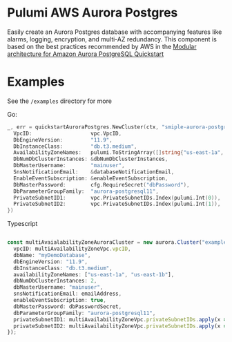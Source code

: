 # Pulumi AWS Aurora Postgres

Easily create an Aurora Postgres database with accompanying features like alarms, logging, encryption, and multi-AZ redundancy. This component is based on the best practices recommended by AWS in the [Modular architecture for Amazon Aurora PostgreSQL Quickstart](https://aws.amazon.com/quickstart/architecture/aurora-postgresql/)


# Examples

See the `/examples` directory for more

Go:
```go
_, err = quickstartAuroraPostgres.NewCluster(ctx, "smiple-aurora-postgres", &quickstartAuroraPostgres.ClusterArgs{
  VpcID:                   vpc.VpcID,
  DbEngineVersion:         "11.9",
  DbInstanceClass:         "db.t3.medium",
  AvailabilityZoneNames:   pulumi.ToStringArray([]string{"us-east-1a", "us-east-1b"}),
  DbNumDbClusterInstances: &dbNumDbClusterInstances,
  DbMasterUsername:        "mainuser",
  SnsNotificationEmail:    &databaseNotificationEmail,
  EnableEventSubscription: &enableEventSubscription,
  DbMasterPassword:        cfg.RequireSecret("dbPassword"),
  DbParameterGroupFamily:  "aurora-postgresql11",
  PrivateSubnetID1:        vpc.PrivateSubnetIDs.Index(pulumi.Int(0)),
  PrivateSubnetID2:        vpc.PrivateSubnetIDs.Index(pulumi.Int(1)),
})
```

Typescript
```typescript

const multiAvaialabilityZoneAuroraCluster = new aurora.Cluster("example-aurora-cluster", {
  vpcID: multiAvailabilityZoneVpc.vpcID,
  dbName: "myDemoDatabase",
  dbEngineVersion: "11.9",
  dbInstanceClass: "db.t3.medium",
  availabilityZoneNames: ["us-east-1a", "us-east-1b"],
  dbNumDbClusterInstances: 2,
  dbMasterUsername: "mainuser",
  snsNotificationEmail: emailAddress,
  enableEventSubscription: true,
  dbMasterPassword: dbPasswordSecret,
  dbParameterGroupFamily: "aurora-postgresql11",
  privateSubnetID1: multiAvailabilityZoneVpc.privateSubnetIDs.apply(x => x![0]),
  privateSubnetID2: multiAvailabilityZoneVpc.privateSubnetIDs.apply(x => x![1]),
});

```